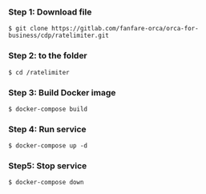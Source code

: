 ### Step 1: Download file
```
$ git clone https://gitlab.com/fanfare-orca/orca-for-business/cdp/ratelimiter.git
```

### Step 2: to the folder 
```
$ cd /ratelimiter
```

### Step 3: Build Docker image
```
$ docker-compose build
```


### Step 4: Run service
```
$ docker-compose up -d
```

### Step5: Stop service
```
$ docker-compose down
```